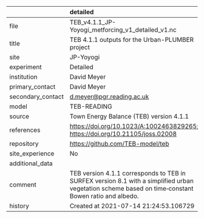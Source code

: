 |                   | detailed                                                                                                                                            |
|:------------------|:----------------------------------------------------------------------------------------------------------------------------------------------------|
| file              | TEB_v4.1.1_JP-Yoyogi_metforcing_v1_detailed_v1.nc                                                                                                   |
| title             | TEB 4.1.1 outputs for the Urban-PLUMBER project                                                                                                     |
| site              | JP-Yoyogi                                                                                                                                           |
| experiment        | Detailed                                                                                                                                            |
| institution       | David Meyer                                                                                                                                         |
| primary_contact   | David Meyer                                                                                                                                         |
| secondary_contact | d.meyer@pgr.reading.ac.uk                                                                                                                           |
| model             | TEB-READING                                                                                                                                         |
| source            | Town Energy Balance (TEB) version 4.1.1                                                                                                             |
| references        | https://doi.org/10.1023/A:1002463829265; https://doi.org/10.21105/joss.02008                                                                        |
| repository        | https://github.com/TEB-model/teb                                                                                                                    |
| site_experience   | No                                                                                                                                                  |
| additional_data   |                                                                                                                                                     |
| comment           | TEB version 4.1.1 corresponds to TEB in SURFEX version 8.1 with a simplified urban vegetation scheme based on time‐constant Bowen ratio and albedo. |
| history           | Created at 2021-07-14 21:24:53.106729                                                                                                               |
